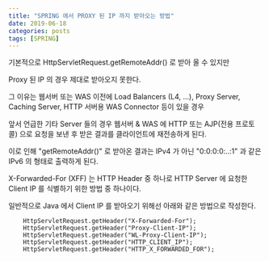 ```yaml
---
title: "SPRING 에서 PROXY 된 IP 까지 받아오는 방법"
date: 2019-06-18
categories: posts
tags: [SPRING] 
---
```


기본적으로 HttpServletRequest.getRemoteAddr() 로 받아 올 수 있지만

Proxy 된 IP 의 경우 제대로 받아오지 못한다.

그 이유는 웹서버 또는 WAS 이전에 Load Balancers (L4, ...), Proxy Server, Caching Server, HTTP 서버용 WAS Connector 등이 있을 경우 

앞서 언급한 기타 Server 들의 경우 웹서버 & WAS 에 HTTP 또는 AJP(전용 프로토콜) 으로 요청을 보낸 후 받은 결과를 클라이언트에 재전송하게 된다.

이로 인해 "getRemoteAddr()" 로 받아온 결과는 IPv4 가 아닌 "0:0:0:0:..:1" 과 같은 IPv6 의 형태로 출력하게 된다.

X-Forwarded-For (XFF) 는 HTTP Header 중 하나로 HTTP Server 에 요청한 Client IP 를 식별하기 위한 방법 중 하나이다.

일반적으로 Java 에서 Client IP 를 받아오기 위해선 아래와 같은 방법으로 작성한다.

```
	HttpServletRequest.getHeader("X-Forwarded-For");
	HttpServletRequest.getHeader("Proxy-Client-IP");
	HttpServletRequest.getHeader("WL-Proxy-Client-IP");
	HttpServletRequest.getHeader("HTTP_CLIENT_IP");
	HttpServletRequest.getHeader("HTTP_X_FORWARDED_FOR");
```
